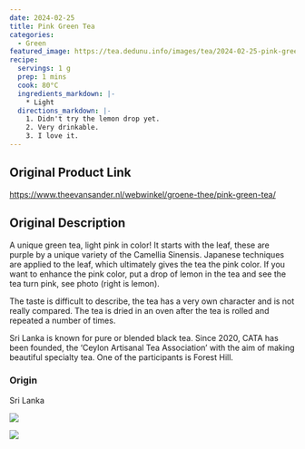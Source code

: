```yaml
---
date: 2024-02-25
title: Pink Green Tea
categories:
  - Green
featured_image: https://tea.dedunu.info/images/tea/2024-02-25-pink-green-tea-1.jpg
recipe:
  servings: 1 g
  prep: 1 mins
  cook: 80°C
  ingredients_markdown: |-
    * Light
  directions_markdown: |-
    1. Didn't try the lemon drop yet.
    2. Very drinkable. 
    3. I love it.
---
```


## Original Product Link

<https://www.theevansander.nl/webwinkel/groene-thee/pink-green-tea/>

## Original Description

A unique green tea, light pink in color! It starts with the leaf, these are purple by a unique variety of the Camellia Sinensis. Japanese techniques are applied to the leaf, which ultimately gives the tea the pink color. If you want to enhance the pink color, put a drop of lemon in the tea and see the tea turn pink, see photo (right is lemon).

The taste is difficult to describe, the tea has a very own character and is not really compared. The tea is dried in an oven after the tea is rolled and repeated a number of times.

Sri Lanka is known for pure or blended black tea. Since 2020, CATA has been founded, the ‘Ceylon Artisanal Tea Association’ with the aim of making beautiful specialty tea. One of the participants is Forest Hill.

### Origin

Sri Lanka

![](https://tea.dedunu.info/images/tea/2024-02-25-pink-green-tea-2.jpg)

![](https://tea.dedunu.info/images/tea/2024-02-25-pink-green-tea-3.jpg)

